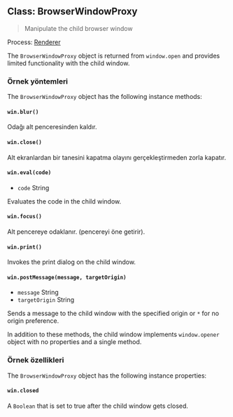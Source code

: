 ## Class: BrowserWindowProxy

> Manipulate the child browser window

Process: [Renderer](../glossary.md#renderer-process)

The `BrowserWindowProxy` object is returned from `window.open` and provides limited functionality with the child window.

### Örnek yöntemleri

The `BrowserWindowProxy` object has the following instance methods:

#### `win.blur()`

Odağı alt penceresinden kaldır.

#### `win.close()`

Alt ekranlardan bir tanesini kapatma olayını gerçekleştirmeden zorla kapatır.

#### `win.eval(code)`

* `code` String

Evaluates the code in the child window.

#### `win.focus()`

Alt pencereye odaklanır. (pencereyi öne getirir).

#### `win.print()`

Invokes the print dialog on the child window.

#### `win.postMessage(message, targetOrigin)`

* `message` String
* `targetOrigin` String

Sends a message to the child window with the specified origin or `*` for no origin preference.

In addition to these methods, the child window implements `window.opener` object with no properties and a single method.

### Örnek özellikleri

The `BrowserWindowProxy` object has the following instance properties:

#### `win.closed`

A `Boolean` that is set to true after the child window gets closed.